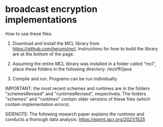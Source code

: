 # broadcast encryption implementations

How to use these files:

1. Download and install the MCL library from https://github.com/herumi/mcl.
Instructions for how to build the library are at the bottom of the page.

2. Assuming the entire MCL library was installed in a folder called "mcl", place these folders in the following directory: /mcl/ffi/java

3. Compile and run. Programs can be run individually.

IMPORTANT: the most recent schemes and runtimes are in the folders "schemesRevised" and "runtimesRevised", respectively. The folders "schemes" and "runtimes" contain older versions of these files (which contain implementation errors).

SIDENOTE: The following research paper explains the runtimes and conducts a thorough data analysis: https://eprint.iacr.org/2021/1525
